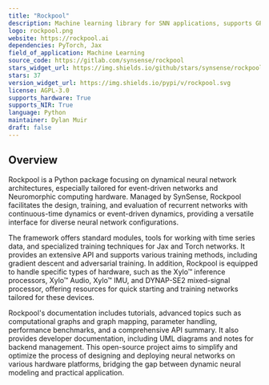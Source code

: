 ```yaml
---
title: "Rockpool"
description: Machine learning library for SNN applications, supports GPU, TPU, CPU acceleration, and neuromorphic compute hardware deployment.
logo: rockpool.png
website: https://rockpool.ai
dependencies: PyTorch, Jax
field_of_application: Machine Learning
source_code: https://gitlab.com/synsense/rockpool
stars_widget_url: https://img.shields.io/github/stars/synsense/rockpool.svg?style=social
stars: 37
version_widget_url: https://img.shields.io/pypi/v/rockpool.svg
license: AGPL-3.0
supports_hardware: True
supports_NIR: True
language: Python
maintainer: Dylan Muir
draft: false
---
```


## Overview
Rockpool is a Python package focusing on dynamical neural network architectures, especially tailored for event-driven networks and Neuromorphic computing hardware. Managed by SynSense, Rockpool facilitates the design, training, and evaluation of recurrent networks with continuous-time dynamics or event-driven dynamics, providing a versatile interface for diverse neural network configurations.

The framework offers standard modules, tools for working with time series data, and specialized training techniques for Jax and Torch networks. It provides an extensive API and supports various training methods, including gradient descent and adversarial training. In addition, Rockpool is equipped to handle specific types of hardware, such as the Xylo™ inference processors, Xylo™ Audio, Xylo™ IMU, and DYNAP-SE2 mixed-signal processor, offering resources for quick starting and training networks tailored for these devices.

Rockpool's documentation includes tutorials, advanced topics such as computational graphs and graph mapping, parameter handling, performance benchmarks, and a comprehensive API summary. It also provides developer documentation, including UML diagrams and notes for backend management. This open-source project aims to simplify and optimize the process of designing and deploying neural networks on various hardware platforms, bridging the gap between dynamic neural modeling and practical application.